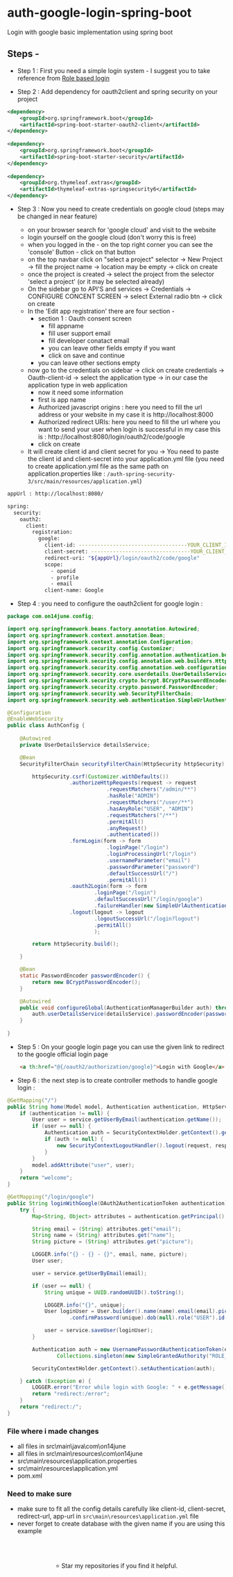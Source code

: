 # auth-google-login-spring-boot
Login with google basic implementation using spring boot



## Steps - 

- Step 1 : First you need a simple login system - I suggest you to take reference from [Role based login](https://github.com/suraj-repositories/auth-spring-security-3)

- Step 2 : Add dependency for oauth2client and spring security on your project 

```xml
<dependency>
	<groupId>org.springframework.boot</groupId>
	<artifactId>spring-boot-starter-oauth2-client</artifactId>
</dependency>
	     
<dependency>
	<groupId>org.springframework.boot</groupId>
	<artifactId>spring-boot-starter-security</artifactId>
</dependency>
		
<dependency>
	<groupId>org.thymeleaf.extras</groupId>
	<artifactId>thymeleaf-extras-springsecurity6</artifactId>
</dependency>

```


- Step 3 : Now you need to create credentials on google cloud (steps may be changed in near feature)

    - on your browser search for 'google cloud' and visit to the website 
    - login yourself on the google cloud (don't worry this is free)
    - when you logged in the - on the top right corner you can see the 'console' Button - click on that button
    - on the top navbar click on "select a project" selector -> New Project -> fill the project name -> location may be empty -> click on create
    - once the project is created -> select the project from the selector 'select a project' (or it may be selected already)
    - On the sidebar go to API'S and services -> Credentials -> CONFIGURE CONCENT SCREEN -> select External radio btn -> click on create
    - In the 'Edit app registration' there are four section -
        - section 1 : Oauth consent screen
            - fill appname
            - fill user support email
            - fill developer conatact email
            - you can leave other fields empty if you want
            - click on save and continue
        - you can leave other sections empty
    - now go to the credentials on sidebar -> click on create credentials -> Oauth-client-id -> select the application type -> in our case the application type in web application
        - now it need some information
        - first is app name 
        - Authorized javascript origins : here you need to fill the url address or your website in my case it is http://localhost:8000
        - Authorized redirect URIs: here you need to fill the url where you want to send your user when login is successful in my case this is : http://localhost:8080/login/oauth2/code/google
        - click on create 
    - It will create client id and client secret for you -> You need to paste the client id and client-secret into your application.yml file (you need to create application.yml file as the same path on application.properties like : `/auth-spring-security-3/src/main/resources/application.yml`)
    
```bash
appUrl : http://localhost:8080/

spring:
  security:
    oauth2:
      client:
        registration:
          google:
            client-id: -----------------------------------YOUR_CLIENT_ID
            client-secret: --------------------------------YOUR_CLIENT_SECRET
            redirect-uri: "${appUrl}/login/oauth2/code/google"
            scope:
              - openid
              - profile
              - email
            client-name: Google
```

- Step 4 : you need to configure the oauth2client for google login : 

```java
package com.on14june.config;

import org.springframework.beans.factory.annotation.Autowired;
import org.springframework.context.annotation.Bean;
import org.springframework.context.annotation.Configuration;
import org.springframework.security.config.Customizer;
import org.springframework.security.config.annotation.authentication.builders.AuthenticationManagerBuilder;
import org.springframework.security.config.annotation.web.builders.HttpSecurity;
import org.springframework.security.config.annotation.web.configuration.EnableWebSecurity;
import org.springframework.security.core.userdetails.UserDetailsService;
import org.springframework.security.crypto.bcrypt.BCryptPasswordEncoder;
import org.springframework.security.crypto.password.PasswordEncoder;
import org.springframework.security.web.SecurityFilterChain;
import org.springframework.security.web.authentication.SimpleUrlAuthenticationFailureHandler;

@Configuration
@EnableWebSecurity
public class AuthConfig {
	
	@Autowired
	private UserDetailsService detailsService;

    @Bean
    SecurityFilterChain securityFilterChain(HttpSecurity httpSecurity) throws Exception {

		httpSecurity.csrf(Customizer.withDefaults())
					.authorizeHttpRequests(request -> request
								.requestMatchers("/admin/**")
								.hasRole("ADMIN")
								.requestMatchers("/user/**")
								.hasAnyRole("USER", "ADMIN")
								.requestMatchers("/**")
								.permitAll()
								.anyRequest()
								.authenticated())
					.formLogin(form -> form
								.loginPage("/login")
								.loginProcessingUrl("/login")
								.usernameParameter("email")
								.passwordParameter("password")
								.defaultSuccessUrl("/")
								.permitAll())
					.oauth2Login(form -> form
							.loginPage("/login")
							.defaultSuccessUrl("/login/google")        // we can create the custom controller for that URL
							.failureHandler(new SimpleUrlAuthenticationFailureHandler()))
					.logout(logout -> logout
							.logoutSuccessUrl("/login?logout")
							.permitAll()
							);

		return httpSecurity.build();

	}

    @Bean
    static PasswordEncoder passwordEncoder() {
		return new BCryptPasswordEncoder();
	}

	@Autowired
	public void configureGlobal(AuthenticationManagerBuilder auth) throws Exception {
		auth.userDetailsService(detailsService).passwordEncoder(passwordEncoder());
	}
	
}

```

- Step 5 : On your google login page you can use the given link to redirect to the google official login page

```html
	<a th:href="@{/oauth2/authorization/google}">Login with Google</a>
```


- Step 6 : the next step is to create controller methods to handle google login : 

```java
@GetMapping("/")
public String home(Model model, Authentication authentication, HttpServletRequest request, HttpServletResponse response){
	if (authentication != null) {
		User user = service.getUserByEmail(authentication.getName());
		if (user == null) {
			Authentication auth = SecurityContextHolder.getContext().getAuthentication();
			if (auth != null) {
				new SecurityContextLogoutHandler().logout(request, response, auth);
			}
		}
		model.addAttribute("user", user);
	}
	return "welcome";
}
```

```java
@GetMapping("/login/google")
public String loginWithGoogle(OAuth2AuthenticationToken authentication) {
	try {
		Map<String, Object> attributes = authentication.getPrincipal().getAttributes();

		String email = (String) attributes.get("email");
		String name = (String) attributes.get("name");
		String picture = (String) attributes.get("picture");

		LOGGER.info("{} - {} - {}", email, name, picture);
		User user;

		user = service.getUserByEmail(email);

		if (user == null) {
			String unique = UUID.randomUUID().toString();

			LOGGER.info("{}", unique);
			User loginUser = User.builder().name(name).email(email).picture(picture).password(unique)
					.confirmPassword(unique).dob(null).role("USER").id(null).build();

			user = service.saveUser(loginUser);
		}

		Authentication auth = new UsernamePasswordAuthenticationToken(email, null,
				Collections.singleton(new SimpleGrantedAuthority("ROLE_" + user.getRole())));

		SecurityContextHolder.getContext().setAuthentication(auth);

	} catch (Exception e) {
		LOGGER.error("Error while login with Google: " + e.getMessage());
		return "redirect:/error";
	}
	return "redirect:/";
}
```

### File where i made changes 

- all files in src\main\java\com\on14june
- all files in src\main\resources\com\on14june
- src\main\resources\application.properties
- src\main\resources\application.yml
- pom.xml

### Need to make sure

- make sure to fit all the config details carefully like client-id, client-secret, redirect-url, app-url in `src\main\resources\application.yml` file
- never forget to create database with the given name if you are using this example


<br />
<br />
<p align="center">⭐️ Star my repositories if you find it helpful.</p>
<br />

